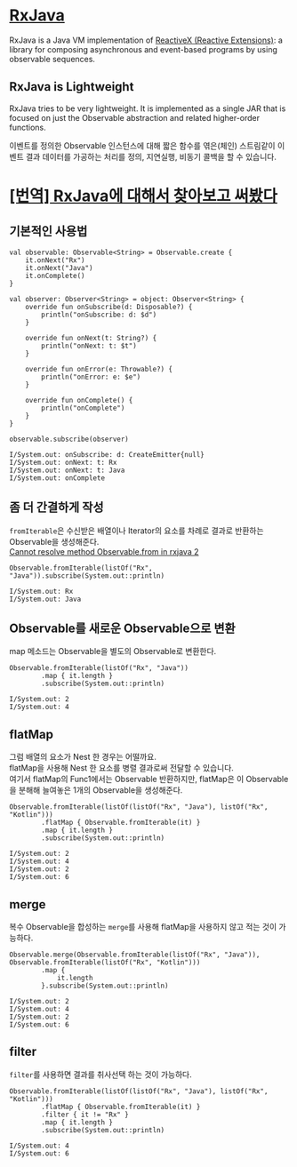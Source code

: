 # [RxJava](https://github.com/ReactiveX/RxJava/wiki)
RxJava is a Java VM implementation of [ReactiveX (Reactive Extensions)](https://reactivex.io/): a library for composing asynchronous and event-based programs by using observable sequences.

## RxJava is Lightweight
RxJava tries to be very lightweight. It is implemented as a single JAR that is focused on just the Observable abstraction and related higher-order functions.  
  
이벤트를 정의한 Observable 인스턴스에 대해 짧은 함수를 엮은(체인) 스트림같이 이벤트 결과 데이터를 가공하는 처리를 정의, 지연실행, 비동기 콜백을 할 수 있습니다.  

# [[번역] RxJava에 대해서 찾아보고 써봤다](https://pluu.github.io/blog/rx/2015/04/29/rxjava/)
## 기본적인 사용법
```
val observable: Observable<String> = Observable.create {
    it.onNext("Rx")
    it.onNext("Java")
    it.onComplete()
}

val observer: Observer<String> = object: Observer<String> {
    override fun onSubscribe(d: Disposable?) {
        println("onSubscribe: d: $d")
    }

    override fun onNext(t: String?) {
        println("onNext: t: $t")
    }

    override fun onError(e: Throwable?) {
        println("onError: e: $e")
    }

    override fun onComplete() {
        println("onComplete")
    }
}

observable.subscribe(observer)
```
```
I/System.out: onSubscribe: d: CreateEmitter{null}
I/System.out: onNext: t: Rx
I/System.out: onNext: t: Java
I/System.out: onComplete
```
## 좀 더 간결하게 작성
`fromIterable`은 수신받은 배열이나 Iterator의 요소를 차례로 결과로 반환하는 Observable을 생성해준다.  
[Cannot resolve method Observable.from in rxjava 2](https://github.com/ReactiveX/RxJava/wiki/What's-different-in-2.0)
```
Observable.fromIterable(listOf("Rx", "Java")).subscribe(System.out::println)
```
```
I/System.out: Rx
I/System.out: Java
```
## Observable를 새로운 Observable으로 변환
map 메소드는 Observable을 별도의 Observable로 변환한다.
```
Observable.fromIterable(listOf("Rx", "Java"))
        .map { it.length }
        .subscribe(System.out::println)
```
```
I/System.out: 2
I/System.out: 4
```
## flatMap
그럼 배열의 요소가 Nest 한 경우는 어떨까요.  
flatMap을 사용해 Nest 한 요소를 병렬 결과로써 전달할 수 있습니다.  
여기서 flatMap의 Func1에서는 Observable 반환하지만, flatMap은 이 Observable을 분해해 늘여놓은 1개의 Observable을 생성해준다.
```
Observable.fromIterable(listOf(listOf("Rx", "Java"), listOf("Rx", "Kotlin")))
        .flatMap { Observable.fromIterable(it) }
        .map { it.length }
        .subscribe(System.out::println)  
```
```
I/System.out: 2
I/System.out: 4
I/System.out: 2
I/System.out: 6
```
## merge
복수 Observable을 합성하는 `merge`를 사용해 flatMap을 사용하지 않고 적는 것이 가능하다.
```
Observable.merge(Observable.fromIterable(listOf("Rx", "Java")), Observable.fromIterable(listOf("Rx", "Kotlin")))
        .map {
            it.length
        }.subscribe(System.out::println)
```
```
I/System.out: 2
I/System.out: 4
I/System.out: 2
I/System.out: 6
```
## filter
`filter`를 사용하면 결과를 취사선택 하는 것이 가능하다.
```
Observable.fromIterable(listOf(listOf("Rx", "Java"), listOf("Rx", "Kotlin")))
        .flatMap { Observable.fromIterable(it) }
        .filter { it != "Rx" }
        .map { it.length }
        .subscribe(System.out::println)
```
```
I/System.out: 4
I/System.out: 6
```
